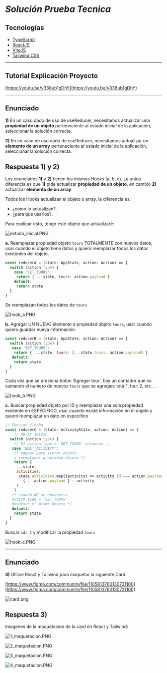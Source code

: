 # ***Solución Prueba Tecnica***

## Tecnologías
* [TypeScript](https://www.typescriptlang.org/)
* [ReactJS](https://es.reactjs.org/)
* [ViteJS](https://vitejs.dev/)
* [Tailwind CSS](https://youtu.be/carsqIG6B78)

---

## Tutorial Explicación Proyecto

[https://youtu.be/y338ub1qDhY](https://youtu.be/y338ub1qDhY)

---

## **Enunciado**

**1)** En un caso dado de uso de useReducer, necesitamos actualizar una **propiedad de un objeto** perteneciente al estado inicial de la aplicación, seleccionar la solución correcta.

**2)** En un caso de uso dado de useReducer, necesitamos actualizar un **elemento de un array** perteneciente al estado inicial de la aplicación, seleccionar la solución correcta.

## **Respuesta 1) y 2)**

Los enunciados **1)** y **2)** tienen los mismos Hooks (a, b, c). La unica diferencia es que **1)** pide actualizar **propiedad de un objeto**, en cambio **2)** actualizar **elemento de un array**. 

Todos los Hooks actualizan el objeto o array, la diferencia es:
* ¿como lo actualizan?.
* ¿para que usarlos?.

Para explicar esto, tengo este objeto que actualizaré:

![estado_inicial.PNG](./readme_img/estado_inicial.PNG)

**a.** Reemplazar propiedad objeto `tours` TOTALMENTE con nuevos datos, usar cuando el objeto tiene datos y quiero reemplazar todos los datos existentes del objeto.
```javascript
const reducerA = (state: AppState, action: Action) => {
  switch (action.type) {
    case 'SET_TOURS':
     return { ...state, tours: action.payload }
    default:
     return state
  }
}
```

Se reemplazan todos los datos de `tours`

![hook_a.PNG](./readme_img/hook_a.PNG)

**b.** Agregar UN NUEVO elemento a propiedad objeto `tours`, usar cuando quiero guardar nueva información.
```javascript
const reducerB = (state: AppState, action: Action) => {
  switch (action.type) {
   case 'SET_TOURS':
    return { ...state, tours: [...state.tours, action.payload] }
   default:
    return state
  }
}
```
Cada vez que se presiona boton 'Agregar tour', hay un contador que va sumando el numero de nuevos `tours` que se agregan: tour 1, tour 2, etc...

![hook_b.PNG](./readme_img/hook_b.PNG)

**c.** Buscar propiedad objeto por ID y reemplazar una sola propiedad existente en ESPECIFICO, usar cuando existe información en el objeto y quiero reemplazar un dato en especifico
```javascript
// Funcion flecha
const reducerC = (state: ActivityState, action: Action) => {
    // Abrir switch
  switch (action.type) {
    // SI action.type = 'SET_TOURS' entonces...
   case 'EDIT_ACTIVITY':
    /* mapear para iterar objeto 
    y reemplazar propiedad objeto */
    return {
     ...state,
     activities:
      state.activities.map((activity) => activity.id === action.payload.id ?
        { ...action.payload } : activity
     )
    }
   /* cuando NO se encuentra 
   action.type = 'SET_TOURS' 
   devolver el mismo objeto */
   default:
    return state
  }
}
```

Buscar `id: 1` y modificar la propiedad `tours`

![hook_c.PNG](./readme_img/hook_c.PNG)

---

## **Enunciado**

**3)** Utilice React y Tailwind para maquetar la siguiente Card:

[https://www.figma.com/community/file/1105813760130731100](https://www.figma.com/community/file/1105813760130731100)

![card.png](./readme_img/card.png)

## **Respuesta 3)**

Imagenes de la maquetacion de la card en React y Tailwind:

![1_maquetacion.PNG](./readme_img/1_maquetacion.PNG)

![2_maquetacion.PNG](./readme_img/2_maquetacion.PNG)

![3_maquetacion.PNG](./readme_img/3_maquetacion.PNG)

![4_maquetacion.PNG](./readme_img/4_maquetacion.PNG)
